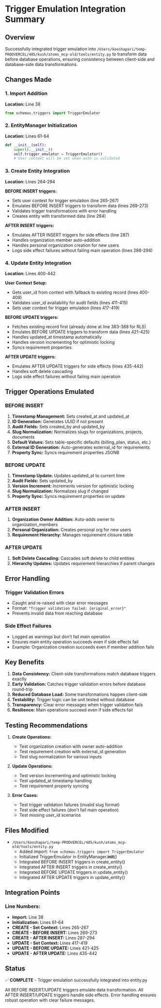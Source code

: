 # Trigger Emulation Integration Summary

## Overview
Successfully integrated trigger emulation into `/Users/kooshapari/temp-PRODVERCEL/485/kush/atoms_mcp-old/tools/entity.py` to transform data before database operations, ensuring consistency between client-side and database-side data transformations.

## Changes Made

### 1. Import Addition
**Location:** Line 38
```python
from schemas.triggers import TriggerEmulator
```

### 2. EntityManager Initialization
**Location:** Lines 61-64
```python
def __init__(self):
    super().__init__()
    self.trigger_emulator = TriggerEmulator()
    # User context will be set when auth is validated
```

### 3. Create Entity Integration
**Location:** Lines 264-294

**BEFORE INSERT triggers:**
- Sets user context for trigger emulation (line 265-267)
- Emulates BEFORE INSERT triggers to transform data (lines 269-273)
- Validates trigger transformations with error handling
- Creates entity with transformed data (line 284)

**AFTER INSERT triggers:**
- Emulates AFTER INSERT triggers for side effects (line 287)
- Handles organization member auto-addition
- Handles personal organization creation for new users
- Logs side effect failures without failing main operation (lines 288-294)

### 4. Update Entity Integration
**Location:** Lines 400-442

**User Context Setup:**
- Gets user_id from context with fallback to existing record (lines 400-409)
- Validates user_id availability for audit fields (lines 411-415)
- Sets user context for trigger emulation (lines 417-419)

**BEFORE UPDATE triggers:**
- Fetches existing record first (already done at line 383-388 for RLS)
- Emulates BEFORE UPDATE triggers to transform data (lines 421-425)
- Handles updated_at timestamp automatically
- Handles version incrementing for optimistic locking
- Syncs requirement properties

**AFTER UPDATE triggers:**
- Emulates AFTER UPDATE triggers for side effects (lines 435-442)
- Handles soft delete cascading
- Logs side effect failures without failing main operation

## Trigger Operations Emulated

### BEFORE INSERT
1. **Timestamp Management:** Sets created_at and updated_at
2. **ID Generation:** Generates UUID if not present
3. **Audit Fields:** Sets created_by and updated_by
4. **Slug Normalization:** Normalizes slugs for organizations, projects, documents
5. **Default Values:** Sets table-specific defaults (billing_plan, status, etc.)
6. **External ID Generation:** Auto-generates external_id for requirements
7. **Property Sync:** Syncs requirement properties JSONB

### BEFORE UPDATE
1. **Timestamp Update:** Updates updated_at to current time
2. **Audit Fields:** Sets updated_by
3. **Version Increment:** Increments version for optimistic locking
4. **Slug Normalization:** Normalizes slug if changed
5. **Property Sync:** Syncs requirement properties on update

### AFTER INSERT
1. **Organization Owner Addition:** Auto-adds owner to organization_members
2. **Personal Organization:** Creates personal org for new users
3. **Requirement Hierarchy:** Manages requirement closure table

### AFTER UPDATE
1. **Soft Delete Cascading:** Cascades soft delete to child entities
2. **Hierarchy Updates:** Updates requirement hierarchies if parent changes

## Error Handling

### Trigger Validation Errors
- Caught and re-raised with clear error messages
- Format: `"Trigger validation failed: {original_error}"`
- Prevents invalid data from reaching database

### Side Effect Failures
- Logged as warnings but don't fail main operation
- Ensures main entity operation succeeds even if side effects fail
- Example: Organization creation succeeds even if member addition fails

## Key Benefits

1. **Data Consistency:** Client-side transformations match database triggers exactly
2. **Early Validation:** Catches trigger validation errors before database round-trip
3. **Reduced Database Load:** Some transformations happen client-side
4. **Testability:** Trigger logic can be unit tested without database
5. **Transparency:** Clear error messages when trigger validation fails
6. **Resilience:** Main operations succeed even if side effects fail

## Testing Recommendations

1. **Create Operations:**
   - Test organization creation with owner auto-addition
   - Test requirement creation with external_id generation
   - Test slug normalization for various inputs

2. **Update Operations:**
   - Test version incrementing and optimistic locking
   - Test updated_at timestamp handling
   - Test requirement property syncing

3. **Error Cases:**
   - Test trigger validation failures (invalid slug format)
   - Test side effect failures (don't fail main operation)
   - Test missing user_id scenarios

## Files Modified

- `/Users/kooshapari/temp-PRODVERCEL/485/kush/atoms_mcp-old/tools/entity.py`
  - Added import: `from schemas.triggers import TriggerEmulator`
  - Initialized TriggerEmulator in EntityManager.__init__()
  - Integrated BEFORE INSERT triggers in create_entity()
  - Integrated AFTER INSERT triggers in create_entity()
  - Integrated BEFORE UPDATE triggers in update_entity()
  - Integrated AFTER UPDATE triggers in update_entity()

## Integration Points

### Line Numbers:
- **Import:** Line 38
- **Initialization:** Lines 61-64
- **CREATE - Set Context:** Lines 265-267
- **CREATE - BEFORE INSERT:** Lines 269-273
- **CREATE - AFTER INSERT:** Lines 287-294
- **UPDATE - Set Context:** Lines 417-419
- **UPDATE - BEFORE UPDATE:** Lines 421-425
- **UPDATE - AFTER UPDATE:** Lines 435-442

## Status
✅ **COMPLETE** - Trigger emulation successfully integrated into entity.py

All BEFORE INSERT/UPDATE triggers emulate data transformation.
All AFTER INSERT/UPDATE triggers handle side effects.
Error handling ensures robust operation with clear failure messages.
